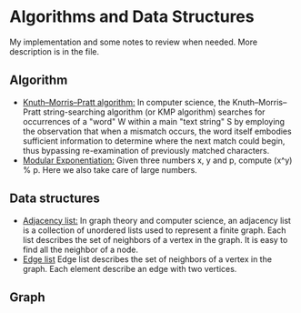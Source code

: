 # Algorithms and Data Structures

My implementation and some notes to review when needed. More description is in the file.

## Algorithm
- [Knuth–Morris–Pratt algorithm:](../master/Algorithms/KMP.cpp) In computer science, the Knuth–Morris–Pratt string-searching algorithm (or KMP algorithm) searches for occurrences of a "word" W within a main "text string" S by employing the observation that when a mismatch occurs, the word itself embodies sufficient information to determine where the next match could begin, thus bypassing re-examination of previously matched characters.
- [Modular Exponentiation:](../master/Algorithms/ModularExponentiation.cpp) Given three numbers x, y and p, compute (x^y) % p. Here we also take care of large numbers.

## Data structures
- [Adjacency list:](../master/AdjacencyList.cpp) In graph theory and computer science, an adjacency list is a collection of unordered lists used to represent a finite graph. Each list describes the set of neighbors of a vertex in the graph. It is easy to find all the neighbor of a node.
- [Edge list](../master/EdgeList.cpp) Edge list describes the set of neighbors of a vertex in the graph. Each element describe an edge with two vertices.


## Graph